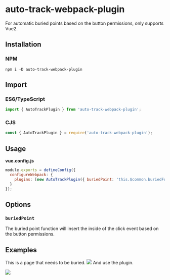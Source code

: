# auto-track-webpack-plugin

For automatic buried points based on the button permissions, only supports Vue2.

## Installation

### NPM

```
npm i -D auto-track-webpack-plugin
```

## Import

### ES6/TypeScript

```js
import { AutoTrackPlugin } from 'auto-track-webpack-plugin';
```

### CJS

```js
const { AutoTrackPlugin } = require('auto-track-webpack-plugin');
```

## Usage

**vue.config.js**

```js
module.exports = defineConfig({
  configureWebpack: {
    plugins: [new AutoTrackPlugin({ buriedPoint: 'this.$common.buriedFun' })]
  }
});
```

## Options

### `buriedPoint`

The buried point function will insert the inside of the click event based on the button permissions.

## Examples

This is a page that needs to be buried.
<img src="https://github.com/lbczblll/auto-track-webpack-plugin/screenshots/build_before.jpg" />
And use the plugin.

<img src="https://github.com/lbczblll/auto-track-webpack-plugin/screenshots/build_example.jpg" />
